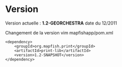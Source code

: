 Version
=======

Version actuelle : **1.2-GEORCHESTRA** date du 12/2011

Changement de la version
vim mapfishapp/pom.xml 

    <dependency>
        <groupId>org.mapfish.print</groupId>
        <artifactId>print-lib</artifactId>
        <version>1.2-SNAPSHOT</version>
    </dependency>
